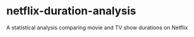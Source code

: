 # netflix-duration-analysis
A statistical analysis comparing movie and TV show durations on Netflix
